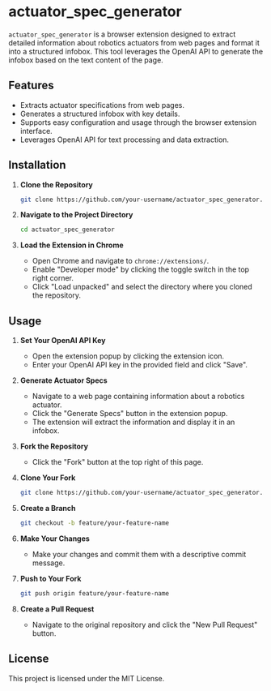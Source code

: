 # actuator_spec_generator

`actuator_spec_generator` is a browser extension designed to extract detailed information about robotics actuators from web pages and format it into a structured infobox. This tool leverages the OpenAI API to generate the infobox based on the text content of the page.

## Features

- Extracts actuator specifications from web pages.
- Generates a structured infobox with key details.
- Supports easy configuration and usage through the browser extension interface.
- Leverages OpenAI API for text processing and data extraction.

## Installation

1. **Clone the Repository**
    ```bash
    git clone https://github.com/your-username/actuator_spec_generator.git
    ```

2. **Navigate to the Project Directory**
    ```bash
    cd actuator_spec_generator
    ```

3. **Load the Extension in Chrome**
    - Open Chrome and navigate to `chrome://extensions/`.
    - Enable "Developer mode" by clicking the toggle switch in the top right corner.
    - Click "Load unpacked" and select the directory where you cloned the repository.

## Usage

1. **Set Your OpenAI API Key**
    - Open the extension popup by clicking the extension icon.
    - Enter your OpenAI API key in the provided field and click "Save".

2. **Generate Actuator Specs**
    - Navigate to a web page containing information about a robotics actuator.
    - Click the "Generate Specs" button in the extension popup.
    - The extension will extract the information and display it in an infobox.


1. **Fork the Repository**
    - Click the "Fork" button at the top right of this page.

2. **Clone Your Fork**
    ```bash
    git clone https://github.com/your-username/actuator_spec_generator.git
    ```

3. **Create a Branch**
    ```bash
    git checkout -b feature/your-feature-name
    ```

4. **Make Your Changes**
    - Make your changes and commit them with a descriptive commit message.

5. **Push to Your Fork**
    ```bash
    git push origin feature/your-feature-name
    ```

6. **Create a Pull Request**
    - Navigate to the original repository and click the "New Pull Request" button.

## License

This project is licensed under the MIT License.
